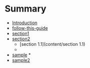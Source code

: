 # Summary

* [Introduction](README.md)
* [follow-this-guide](gitbooksintro.md)
* [section1](content/section1.md)
* [section2](content/section2.md)
  * [section 1.1](content/section 1.1)
  * 
* [sample](sample.md)
  * 
* [sample2](sample2.md)

